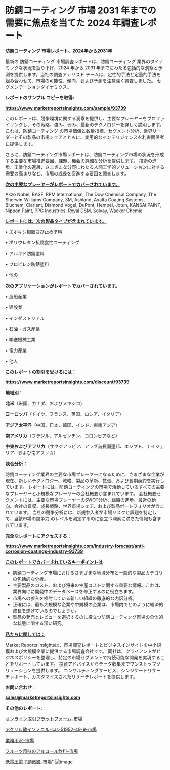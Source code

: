 # 防錆コーティング 市場 2031 年までの需要に焦点を当てた 2024 年調査レポート

<strong>防錆コーティング 市場レポート、2024年から2031年</strong>

最新の 防錆コーティング 市場調査レポートは、防錆コーティング 業界のダイナミックな状況を掘り下げ、2024 年から 2031 年までにわたる包括的な洞察と予測を提供します。当社の調査アナリスト チームは、定性的手法と定量的手法を組み合わせて、市場の可能性、傾向、および予測を注意深く調査しました。 セグメンテーションダイナミクス。



<strong>レポートのサンプル コピーを取得:</strong> <a href=https://www.marketreportsinsights.com/sample/93739>

<strong><u>https://www.marketreportsinsights.com/sample/93739</u></strong></a>

このレポートは、競争環境に関する洞察を提供し、主要なプレーヤーをプロファイリングし、その戦略、強み、弱み、最新のテクノロジーを詳しく説明します。 これは、防錆コーティング の市場価値と数量指標、セグメント分析、業界リーダーとその製品の市場シェアとともに、実用的なインテリジェンスを利害関係者に提供します。

さらに、防錆コーティング市場レポートは、防錆コーティング市場の状況を形成する主要な市場推進要因、課題、機会の詳細な分析を提供します。 技術の進歩、工業化の進展、さまざまな分野にわたる人間工学的ソリューションに対する需要の高まりなど、市場の成長を促進する要因を調査します。



<strong><u>次の主要なプレーヤーがレポートでカバーされています。</u></strong>

Akzo Nobel, BASF, RPM International, The Dow Chemical Company, The Sherwin-Williams Company, 3M, Ashland, Axalta Coating Systems, Bluchem, Clariant, Diamond Vogel, DuPont, Hempel, Jotun, KANSAI PAINT, Nippon Paint, PPG Industries, Royal DSM, Solvay, Wacker Chemie



<strong><u><b>レポートには、次の製品タイプが含まれています。</b></u></strong>

• エポキシ樹脂さび止め塗料

• ポリウレタン抗腐食性コーティング

• アルキド防錆塗料

• プロピレン防錆塗料

• 他の



<strong><b>次のアプリケーションがレポートでカバーされています。</b></strong>

• 造船産業

• 建設業

• インダストリアル

• 石油・ガス産業

• 輸送機械工業

• 電力産業

• 他人



<strong><b>このレポートの割引を受けるには：</b></strong><a href=https://www.marketreportsinsights.com/discount/93739>

<strong><u>https://www.marketreportsinsights.com/discount/93739</u></strong></a>



<strong>地域別：</strong>



<strong>北米</strong>（米国、カナダ、およびメキシコ）



<strong>ヨーロッパ</strong>（ドイツ、フランス、英国、ロシア、イタリア）



<strong>アジア太平洋</strong>（中国、日本、韓国、インド、東南アジア）



<strong>南アメリカ</strong>（ブラジル、アルゼンチン、コロンビアなど）



<strong>中東およびアフリカ</strong>（サウジアラビア、アラブ首長国連邦、エジプト、ナイジェリア、および南アフリカ）



<strong>競合分析：</strong>

防錆コーティング業界の主要な市場プレーヤーになるために、さまざまな企業が現在、新しいテクノロジー、戦略、製品の革新、拡張、および長期契約を実行しています。 レポートには、防錆コーティングの市場で活動しているすべての主要なプレーヤーと小規模なプレーヤーの会社概要が含まれています。 会社概要セグメントには、主要な市場プレーヤーのSWOT分析、組織の進歩、最近の動向、会社の買収、成長戦略、世界市場シェア、および製品ポートフォリオが含まれています。 当社の競争分析には、新規参入者が市場リスクと課題を特定して、当該市場の競争力 のレベルを測定するのに役立つ洞察に満ちた情報も含まれています。



<strong>完全なレポートにアクセスする</strong>：

<a href=https://www.marketreportsinsights.com/industry-forecast/anti-corrosion-coatings-industry-93739>

<strong><u>https://www.marketreportsinsights.com/industry-forecast/anti-corrosion-coatings-industry-93739</u></strong></a>



<strong><u><b>このレポートでカバーされているキーポイントは</b></u></strong>
<ul>
  <li>防錆コーティング市場におけるさまざまな地域分布と一般的な製品カテゴリの包括的な分析。</li>
  <li>主要製品のコスト、および将来の生産コストに関する重要な情報。これは、業界向けに開発中のデータベースを修正するのに役立ちます。</li>
  <li>市場への参入を検討している新しい組織の徹底的な内訳分析。</li>
  <li>正確には、最も大規模な企業や中規模の企業は、市場内でどのように経済的成長を遂げているのでしょうか。</li>
  <li>製品の発売とレビューを選択するのに役立つ防錆コーティング市場の全体的な状態に関する深い研究。</li>
</ul>


<strong><u><b>私たちに関しては：</b></u></strong>

Market Reports Insightsは、市場調査レポートとビジネスインサイトを中小規模および大規模企業に提供する市場調査会社です。 同社は、クライアントがビジネスポリシーを整理し、特定の市場セグメントで持続可能な開発を実現することをサポートしています。 投資アドバイスからデータ収集までワンストップソリューションを提供します。 コンサルティングサービス、シンジケートリサーチレポート、カスタマイズされたリサーチレポートを提供します。



<strong><b>お問い合わせ</b></strong>：

<a href=mailto:sales@marketreportsinsights.com>

<strong><u>sales@marketreportsinsights.com</u></strong></a>



<strong>その他のレポート:</strong>

<a href=https://www.linkedin.com/pulse/オンライン取引プラットフォーム-市場-2023-年のダイナミクスとビジネストレンド-ifnqf/>オンライン取引プラットフォーム-市場</a>

<a href=https://www.linkedin.com/pulse/アクリル酸イソノニル-cas-51952-49-9-市場-2023-新興市場-cq4wf/>アクリル酸イソノニル-cas-51952-49-9-市場</a>

<a href=https://www.linkedin.com/pulse/業務用氷-市場-2023-総合分析と事業成長戦略-2030-analytics-achievers-24-analysis-vb9cf/>業務用氷-市場</a>

<a href=https://www.linkedin.com/pulse/フルーツ風味のアルコール飲料-市場-2023-総合分析と事業成長戦略-2030-mzb3f/>フルーツ風味のアルコール飲料-市場</a>

<a href=https://www.linkedin.com/pulse/低電圧電子顕微鏡-市場-2023-競争分析と事業成長-2030-analytics-achievers-24-analysis-2vvaf/>低電圧電子顕微鏡-市場</a>"
![image](https://github.com/gayatriri2/Market-Trends/assets/166717496/95e8be1a-3f4f-4bb7-9776-82376ba54db2)
